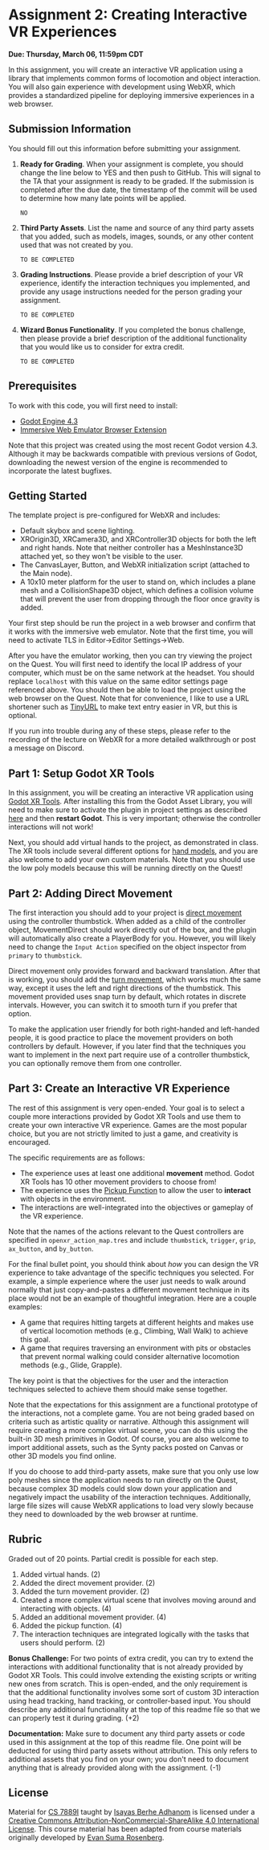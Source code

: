 # Assignment 2: Creating Interactive VR Experiences

**Due: Thursday, March 06, 11:59pm CDT**

In this assignment, you will create an interactive VR application using a library that implements common forms of locomotion and object interaction. You will also gain experience with development using WebXR, which provides a standardized pipeline for deploying immersive experiences in a web browser.

## Submission Information

You should fill out this information before submitting your assignment. 

1. **Ready for Grading**. When your assignment is complete, you should change the line below to YES and then push to GitHub. This will signal to the TA that your assignment is ready to be graded. If the submission is completed after the due date, the timestamp of the commit will be used to determine how many late points will be applied.

   `NO`

2. **Third Party Assets**. List the name and source of any third party assets that you added, such as models, images, sounds, or any other content used that was not created by you.

   `TO BE COMPLETED`

3. **Grading Instructions**. Please provide a brief description of your VR experience, identify the interaction techniques you implemented, and provide any usage instructions needed for the person grading your assignment.

   `TO BE COMPLETED`

4. **Wizard Bonus Functionality**. If you completed the bonus challenge, then please provide a brief description of the additional functionality that you would like us to consider for extra credit.

   `TO BE COMPLETED`

## Prerequisites

To work with this code, you will first need to install:

- [Godot Engine 4.3](https://godotengine.org/)
- [Immersive Web Emulator Browser Extension](https://github.com/meta-quest/immersive-web-emulator)

Note that this project was created using the most recent Godot version 4.3. Although it may be backwards compatible with previous versions of Godot, downloading the newest version of the engine is recommended to incorporate the latest bugfixes.

## Getting Started

The template project is pre-configured for WebXR and includes:

- Default skybox and scene lighting.
- XROrigin3D, XRCamera3D, and XRController3D objects for both the left and right hands. Note that neither controller has a MeshInstance3D attached yet, so they won't be visible to the user.
- The CanvasLayer, Button, and WebXR initialization script (attached to the Main node). 
- A 10x10 meter platform for the user to stand on, which includes a plane mesh and a CollisionShape3D object, which defines a collision volume that will prevent the user from dropping through the floor once gravity is added.

Your first step should be run the project in a web browser and confirm that it works with the immersive web emulator. Note that the first time, you will need to activate TLS in Editor->Editor Settings->Web. 

After you have the emulator working, then you can try viewing the project on the Quest. You will first need to identify the local IP address of your computer, which must be on the same network at the headset. You should replace `localhost` with this value on the same editor settings page referenced above. You should then be able to load the project using the web browser on the Quest. Note that for convenience, I like to use a URL shortener such as [TinyURL](https://tinyurl.com/) to make text entry easier in VR, but this is optional. 

If you run into trouble during any of these steps, please refer to the recording of the lecture on WebXR for a more detailed walkthrough or post a message on Discord.

## Part 1: Setup Godot XR Tools

In this assignment, you will be creating an interactive VR application using [Godot XR Tools](https://godotvr.github.io/godot-xr-tools/).  After installing this from the Godot Asset Library, you will need to make sure to activate the plugin in project settings as described [here](https://godotvr.github.io/godot-xr-tools/docs/setup/) and then **restart Godot**. This is very important; otherwise the controller interactions will not work!

Next, you should add virtual hands to the project, as demonstrated in class. The XR tools include several different options for [hand models](https://godotvr.github.io/godot-xr-tools/docs/hand_models/), and you are also welcome to add your own custom materials. Note that you should use the low poly models because this will be running directly on the Quest!

## Part 2: Adding Direct Movement

The first interaction you should add to your project is [direct movement](https://godotvr.github.io/godot-xr-tools/docs/direct/) using the controller thumbstick.  When added as a child of the controller object, MovementDirect should work directly out of the box, and the plugin will automatically also create a PlayerBody for you.  However, you will likely need to change the `Input Action` specified on the object inspector from `primary` to `thumbstick`.  

Direct movement only provides forward and backward translation.  After that is working, you should add the [turn movement](https://godotvr.github.io/godot-xr-tools/docs/turn/), which works much the same way, except it uses the left and right directions of the thumbstick. This movement provided uses snap turn by default, which rotates in discrete intervals. However, you can switch it to smooth turn if you prefer that option.

To make the application user friendly for both right-handed and left-handed people, it is good practice to place the movement providers on both controllers by default. However, if you later find that the techniques you want to implement in the next part require use of a controller thumbstick,  you can optionally remove them from one controller.

## Part 3: Create an Interactive VR Experience

The rest of this assignment is very open-ended.  Your goal is to select a couple more interactions provided by Godot XR Tools and use them to create your own interactive VR experience. Games are the most popular choice, but you are not strictly limited to just a game, and creativity is encouraged.

The specific requirements are as follows:

- The experience uses at least one additional **movement** method. Godot XR Tools has 10 other movement providers to choose from!  
- The experience uses the [Pickup Function](https://godotvr.github.io/godot-xr-tools/docs/pickup/) to allow the user to **interact** with objects in the environment.
- The interactions are well-integrated into the objectives or gameplay of the VR experience.

Note that the names of the actions relevant to the Quest controllers are specified in `openxr_action_map.tres` and include `thumbstick`, `trigger`, `grip`, `ax_button`, and `by_button`.

For the final bullet point, you should think about *how* you can design the VR experience to take advantage of the specific techniques you selected. For example, a simple experience where the user just needs to walk around normally that just copy-and-pastes a different movement technique in its place would not be an example of thoughtful integration.  Here are a couple examples:

- A game that requires hitting targets at different heights and makes use of vertical locomotion methods (e.g., Climbing, Wall Walk) to achieve this goal.
- A game that requires traversing an environment with pits or obstacles that prevent normal walking could consider alternative locomotion methods (e.g., Glide, Grapple).

The key point is that the objectives for the user and the interaction techniques selected to achieve them should make sense together. 

Note that the expectations for this assignment are a functional prototype of the interactions, not a complete game. You are not being graded based on criteria such as artistic quality or narrative. Although this assignment will require creating a more complex virtual scene, you can do this using the built-in 3D mesh primitives in Godot. Of course, you are also welcome to import additional assets, such as the Synty packs posted on Canvas or other 3D models you find online. 

If you do choose to add third-party assets, make sure that you only use low poly meshes since the application needs to run directly on the Quest, because complex 3D models could slow down your application and negatively impact the usability of the interaction techniques. Additionally, large file sizes will cause WebXR applications to load very slowly because they need to downloaded by the web browser at runtime.

## Rubric

Graded out of 20 points. Partial credit is possible for each step.

1. Added virtual hands. (2)
1. Added the direct movement provider. (2)
1. Added the turn movement provider. (2)
1. Created a more complex virtual scene that involves moving around and interacting with objects. (4)
1. Added an additional movement provider. (4)
1. Added the pickup function. (4)
1. The interaction techniques are integrated logically with the tasks that users should perform. (2)

**Bonus Challenge:** For two points of extra credit, you can try to extend the interactions with additional functionality that is not already provided by Godot XR Tools. This could involve extending the existing scripts or writing new ones from scratch. This is open-ended, and the only requirement is that the additional functionality involves some sort of custom 3D interaction using head tracking, hand tracking, or controller-based input. You should describe any additional functionality at the top of this readme file so that we can properly test it during grading. (+2)

**Documentation:** Make sure to document any third party assets or code used in this assignment at the top of this readme file. One point will be deducted for using third party assets without attribution. This only refers to additional assets that you find on your own; you don't need to document anything that is already provided along with the assignment. (-1)

## License

Material for [CS 7889I](https://github.com/CS-7389I-Spring-2025) taught by [Isayas Berhe Adhanom](https://www.isayasadhanom.me/) is licensed under a [Creative Commons Attribution-NonCommercial-ShareAlike 4.0 International License](http://creativecommons.org/licenses/by-nc-sa/4.0/). This course material has been adapted from course materials originally developed by [Evan Suma Rosenberg](https://illusioneering.umn.edu/).